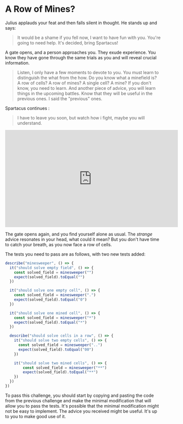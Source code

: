# A Row of Mines?

Julius applauds your feat and then falls silent in thought. He stands up and says:

> It would be a shame if you fell now, I want to have fun with you. You're going to need help. It's decided, bring Spartacus!

A gate opens, and a person approaches you. They exude experience. You know they have gone through the same trials as you and will reveal crucial information.

> Listen, I only have a few moments to devote to you. You must learn to distinguish the what from the how. Do you know what a minefield is? A row of cells? A row of mines? A single cell? A mine? If you don't know, you need to learn. And another piece of advice, you will learn things in the upcoming battles. Know that they will be useful in the previous ones. I said the "previous" ones.

Spartacus continues : 

> I have to leave you soon, but watch how i fight, maybe you will understand.

<iframe width="560" height="315" src="https://www.youtube.com/embed/rX5AisJ4Spw" title="YouTube video player" frameborder="0" allow="accelerometer; autoplay; clipboard-write; encrypted-media; gyroscope; picture-in-picture; web-share" allowfullscreen></iframe>

The gate opens again, and you find yourself alone as usual. The *strange* advice resonates in your head, what could it mean? But you don't have time to catch your breath, as you now face a row of cells.

The tests you need to pass are as follows, with two new tests added:

```ts
describe("minesweeper", () => {
  it("should solve empty field", () => {
    const solved_field = minesweeper("")
    expect(solved_field).toEqual("")
  })

  it("should solve one empty cell", () => {
    const solved_field = minesweeper(".")
    expect(solved_field).toEqual("0")
  })

  it("should solve one mined cell", () => {
    const solved_field = minesweeper("*")
    expect(solved_field).toEqual("*")
  })

  describe("should solve cells in a row", () => {
    it("should solve two empty cells", () => {
      const solved_field = minesweeper("..")
      expect(solved_field).toEqual("00")
    })

    it("should solve two mined cells", () => {
        const solved_field = minesweeper("**")
        expect(solved_field).toEqual("**")
    })
  })
})
```

To pass this challenge, you should start by copying and pasting the code from the previous challenge and make the minimal modification that will allow you to pass the tests. It's possible that the minimal modification might not be easy to implement. The advice you received might be useful. It's up to you to make good use of it.
